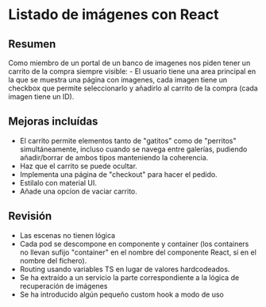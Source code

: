 # Listado de imágenes con React

## Resumen

Como miembro de un portal de un banco de imagenes nos piden tener un carrito de la compra siempre 
visible: - El usuario tiene una area principal en la que se muestra una página con imagenes, cada imagen
tiene un checkbox que permite seleccionarlo y añadirlo al carrito de la compra (cada imagen tiene un ID).

## Mejoras incluídas

- El carrito permite elementos tanto de "gatitos" como de "perritos" simultáneamente, incluso 
cuando se navega entre galerías, pudiendo añadir/borrar de ambos tipos manteniendo la coherencia.
- Haz que el carrito se puede ocultar.
- Implementa una página de "checkout" para hacer el pedido.
- Estilalo con material UI.
- Añade una opcíon de vaciar carrito.

## Revisión

- Las escenas no tienen lógica
- Cada pod se descompone en componente y container (los containers no llevan sufijo "container" en el
nombre del componente React, sí en el nombre del fichero).
- Routing usando variables TS en lugar de valores hardcodeados.
- Se ha extraído a un servicio la parte correspondiente a la lógica de recuperación de imágenes
- Se ha introducido algún pequeño custom hook a modo de uso

